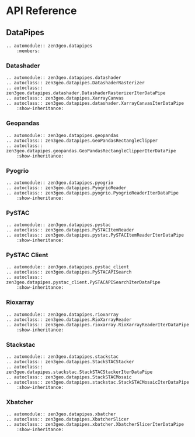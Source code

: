 # API Reference

## DataPipes

```{eval-rst}
.. automodule:: zen3geo.datapipes
    :members:
```

### Datashader

```{eval-rst}
.. automodule:: zen3geo.datapipes.datashader
.. autoclass:: zen3geo.datapipes.DatashaderRasterizer
.. autoclass:: zen3geo.datapipes.datashader.DatashaderRasterizerIterDataPipe
.. autoclass:: zen3geo.datapipes.XarrayCanvas
.. autoclass:: zen3geo.datapipes.datashader.XarrayCanvasIterDataPipe
    :show-inheritance:
```

### Geopandas

```{eval-rst}
.. automodule:: zen3geo.datapipes.geopandas
.. autoclass:: zen3geo.datapipes.GeoPandasRectangleClipper
.. autoclass:: zen3geo.datapipes.geopandas.GeoPandasRectangleClipperIterDataPipe
    :show-inheritance:
```

### Pyogrio

```{eval-rst}
.. automodule:: zen3geo.datapipes.pyogrio
.. autoclass:: zen3geo.datapipes.PyogrioReader
.. autoclass:: zen3geo.datapipes.pyogrio.PyogrioReaderIterDataPipe
    :show-inheritance:
```

### PySTAC

```{eval-rst}
.. automodule:: zen3geo.datapipes.pystac
.. autoclass:: zen3geo.datapipes.PySTACItemReader
.. autoclass:: zen3geo.datapipes.pystac.PySTACItemReaderIterDataPipe
    :show-inheritance:
```

### PySTAC Client

```{eval-rst}
.. automodule:: zen3geo.datapipes.pystac_client
.. autoclass:: zen3geo.datapipes.PySTACAPISearch
.. autoclass:: zen3geo.datapipes.pystac_client.PySTACAPISearchIterDataPipe
    :show-inheritance:
```

### Rioxarray

```{eval-rst}
.. automodule:: zen3geo.datapipes.rioxarray
.. autoclass:: zen3geo.datapipes.RioXarrayReader
.. autoclass:: zen3geo.datapipes.rioxarray.RioXarrayReaderIterDataPipe
    :show-inheritance:
```

### Stackstac

```{eval-rst}
.. automodule:: zen3geo.datapipes.stackstac
.. autoclass:: zen3geo.datapipes.StackSTACStacker
.. autoclass:: zen3geo.datapipes.stackstac.StackSTACStackerIterDataPipe
.. autoclass:: zen3geo.datapipes.StackSTACMosaic
.. autoclass:: zen3geo.datapipes.stackstac.StackSTACMosaicIterDataPipe
    :show-inheritance:
```

### Xbatcher

```{eval-rst}
.. automodule:: zen3geo.datapipes.xbatcher
.. autoclass:: zen3geo.datapipes.XbatcherSlicer
.. autoclass:: zen3geo.datapipes.xbatcher.XbatcherSlicerIterDataPipe
    :show-inheritance:
```
